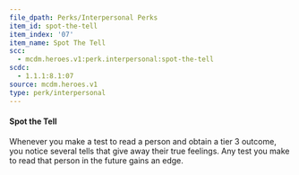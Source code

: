 ```yaml
---
file_dpath: Perks/Interpersonal Perks
item_id: spot-the-tell
item_index: '07'
item_name: Spot The Tell
scc:
  - mcdm.heroes.v1:perk.interpersonal:spot-the-tell
scdc:
  - 1.1.1:8.1:07
source: mcdm.heroes.v1
type: perk/interpersonal
---
```


#### Spot the Tell

Whenever you make a test to read a person and obtain a tier 3 outcome, you notice several tells that give away their true feelings. Any test you make to read that person in the future gains an edge.
